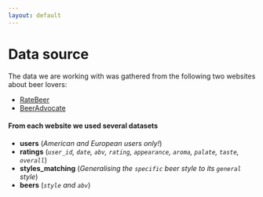 ```yaml
---
layout: default
---
```


# Data source

The data we are working with was gathered from the following two websites about beer lovers:

- [RateBeer](https://www.ratebeer.com/)
- [BeerAdvocate](https://www.beeradvocate.com/)

#### From each website we used several datasets

- **users** (_American and European users only!_)
- **ratings** (_`user_id`, `date`, `abv`, `rating`, `appearance`, `aroma`, `palate`, `taste`, `overall`_)
- **styles_matching** (_Generalising the `specific` beer style to its `general` style_)
- **beers** (_`style` and `abv`_)
